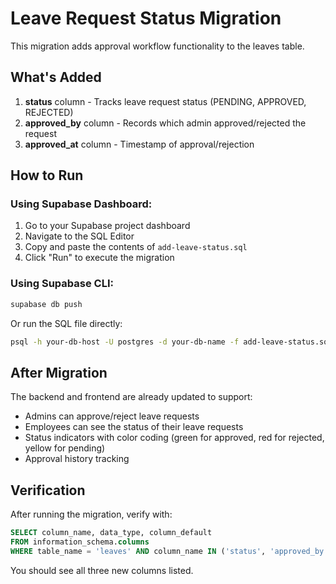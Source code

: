 # Leave Request Status Migration

This migration adds approval workflow functionality to the leaves table.

## What's Added

1. **status** column - Tracks leave request status (PENDING, APPROVED, REJECTED)
2. **approved_by** column - Records which admin approved/rejected the request
3. **approved_at** column - Timestamp of approval/rejection

## How to Run

### Using Supabase Dashboard:
1. Go to your Supabase project dashboard
2. Navigate to the SQL Editor
3. Copy and paste the contents of `add-leave-status.sql`
4. Click "Run" to execute the migration

### Using Supabase CLI:
```bash
supabase db push
```

Or run the SQL file directly:
```bash
psql -h your-db-host -U postgres -d your-db-name -f add-leave-status.sql
```

## After Migration

The backend and frontend are already updated to support:
- Admins can approve/reject leave requests
- Employees can see the status of their leave requests
- Status indicators with color coding (green for approved, red for rejected, yellow for pending)
- Approval history tracking

## Verification

After running the migration, verify with:
```sql
SELECT column_name, data_type, column_default 
FROM information_schema.columns 
WHERE table_name = 'leaves' AND column_name IN ('status', 'approved_by', 'approved_at');
```

You should see all three new columns listed.

